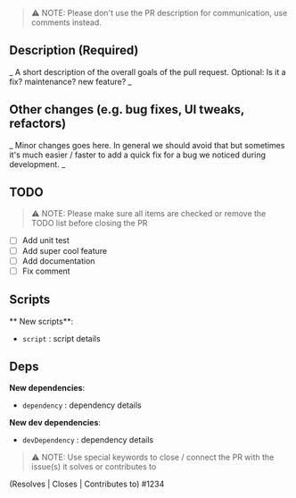 > ⚠️  NOTE: Please don't use the PR description for communication, use comments instead.

## Description (Required)

_
A short description of the overall goals of the pull request.
Optional: Is it a fix? maintenance? new feature?
_

## Other changes (e.g. bug fixes, UI tweaks, refactors)

_
Minor changes goes here. In general we should avoid that but sometimes it's much easier / faster to add a quick fix for a bug we noticed during development.
_

## TODO

> ⚠️  NOTE: Please make sure all items are checked or remove the TODO list before closing the PR

- [ ] Add unit test
- [ ] Add super cool feature
- [ ] Add documentation
- [ ] Fix comment

## Scripts
** New scripts**:

- `script` : script details

## Deps

**New dependencies**:

- `dependency` : dependency details

**New dev dependencies**:

- `devDependency` : dependency details


> ⚠️  NOTE: Use special keywords to close / connect the PR with the issue(s) it solves or contributes to

(Resolves | Closes | Contributes to) #1234
